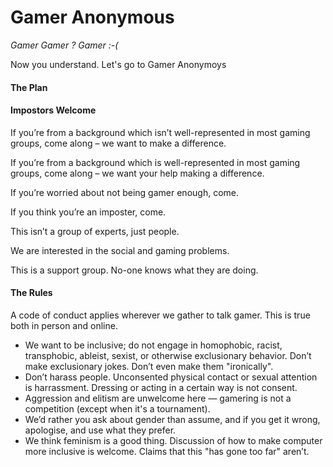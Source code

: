 # Gamer Anonymous

*Gamer*
*Gamer ?*
*Gamer :-(*

Now you understand. Let's go to Gamer Anonymoys

#### The Plan


#### Impostors Welcome

If you’re from a background which isn’t well-represented in most gaming groups, come along – we want to make a difference.

If you’re from a background which is well-represented in most gaming groups, come along – we want your help making a difference.

If you’re worried about not being gamer enough, come.

If you think you’re an imposter, come.

This isn’t a group of experts, just people.

We are interested in the social and gaming problems.

This is a support group. No-one knows what they are doing.

#### The Rules

A code of conduct applies wherever we gather to talk gamer. This is true both in person and online.


- We want to be inclusive; do not engage in homophobic, racist, transphobic, ableist, sexist, or otherwise exclusionary behavior. Don’t make exclusionary jokes. Don’t even make them "ironically".
- Don’t harass people. Unconsented physical contact or sexual attention is harrassment. Dressing or acting in a certain way is not consent.
- Aggression and elitism are unwelcome here — gamering is not a competition (except when it's a tournament).
- We’d rather you ask about gender than assume, and if you get it wrong, apologise, and use what they prefer.
- We think feminism is a good thing. Discussion of how to make computer more inclusive is welcome. Claims that this "has gone too far" aren’t.

